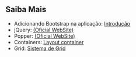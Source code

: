 ## Saiba Mais
- Adicionando Bootstrap na aplicação: [Introdução](https://getbootstrap.com.br/docs/4.1/getting-started/introduction/)
- jQuery: [(Oficial WebSite)](https://jquery.com/)
- Popper: [(Oficial WebSite)](https://popper.js.org/)
- Containers: [Layout container](https://getbootstrap.com.br/docs/4.1/layout/grid/)
- Grid: [Sistema de Grid](https://getbootstrap.com.br/docs/4.1/layout/grid/)
